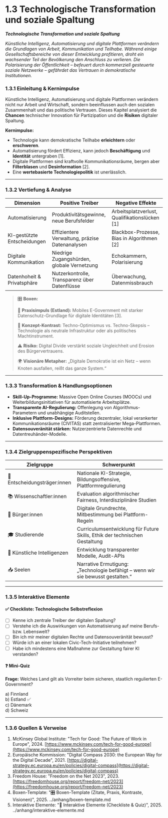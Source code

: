 # 1.3 Technologische Transformation und soziale Spaltung

_**Technologische Transformation und soziale Spaltung**_

_Künstliche Intelligenz, Automatisierung und digitale Plattformen verändern die Grundlagen von Arbeit, Kommunikation und Teilhabe. Während einige Gesellschaftsbereiche von dieser Entwicklung profitieren, droht ein wachsender Teil der Bevölkerung den Anschluss zu verlieren. Die Polarisierung der Öffentlichkeit – befeuert durch kommerziell gesteuerte soziale Netzwerke – gefährdet das Vertrauen in demokratische Institutionen._

### 1.3.1 Einleitung & Kernimpulse

Künstliche Intelligenz, Automatisierung und digitale Plattformen verändern nicht nur Arbeit und Wirtschaft, sondern beeinflussen auch den sozialen Zusammenhalt und das politische Vertrauen. Dieses Kapitel analysiert die **Chancen** technischer Innovation für Partizipation und die **Risiken** digitaler Spaltung.

**Kernimpulse:**

* Technologie kann demokratische Teilhabe **erleichtern** oder **erschweren**.
* Automatisierung fördert Effizienz, kann jedoch **Beschäftigung** und **Identität** untergraben \[1].
* Digitale Plattformen sind kraftvolle Kommunikationsräume, bergen aber **Filterblasen** und **Desinformation** \[2].
* Eine **wertebasierte Technologiepolitik** ist unerlässlich.

***

### 1.3.2 Vertiefung & Analyse

| Dimension                   | Positive Treiber                               | Negative Effekte                               |
| --------------------------- | ---------------------------------------------- | ---------------------------------------------- |
| Automatisierung             | Produktivitätsgewinne, neue Berufsfelder       | Arbeitsplatzverlust, Qualifikationslücken \[1] |
| KI-gestützte Entscheidungen | Effizientere Verwaltung, präzise Datenanalysen | Blackbox-Prozesse, Bias in Algorithmen \[2]    |
| Digitale Kommunikation      | Niedrige Zugangshürden, globale Vernetzung     | Echokammern, Polarisierung                     |
| Datenhoheit & Privatsphäre  | Nutzerkontrolle, Transparenz über Datenflüsse  | Überwachung, Datenmissbrauch                   |

> 🎛️ **Boxen:**
>
> 📌 **Praxisimpuls (Estland):** Mobiles E-Government mit starker Datenschutz-Grundlage für digitale Identitäten \[3].
>
> 🧠 **Konzept-Kontrast:** Techno-Optimismus vs. Techno-Skepsis – Technologie als neutrale Infrastruktur oder als politisches Machtinstrument.
>
> ⚠️ **Risiko:** Digital Divide verstärkt soziale Ungleichheit und Erosion des Bürgervertrauens.
>
> 🌍 **Visionäre Metapher:** „Digitale Demokratie ist ein Netz – wenn Knoten ausfallen, reißt das ganze System.“

***

### 1.3.3 Transformation & Handlungsoptionen

* **Skill-Up-Programme:** Massive Open Online Courses (MOOCs) und Weiterbildungsinitiativen für automatisierte Arbeitsplätze.
* **Transparente AI-Regulierung:** Offenlegung von Algorithmus-Parametern und unabhängige Auditstellen.
* **Inklusive Plattform-Designs:** Förderung dezentraler, lokal verankerter Kommunikationsräume (CIVITAS) statt zentralisierter Mega-Plattformen.
* **Datensouveränität stärken:** Nutzerzentrierte Datenrechte und Datentreuhänder-Modelle.

***

### 1.3.4 Zielgruppenspezifische Perspektiven

| Zielgruppe                    | Schwerpunkt                                                                    |
| ----------------------------- | ------------------------------------------------------------------------------ |
| 🏩️ Entscheidungsträger:innen | Nationale KI-Strategie, Bildungsoffensive, Plattformregulierung                |
| 📚 Wissenschaftler:innen      | Evaluation algorithmischer Fairness, Interdisziplinäre Studien                 |
| 🧡 Bürger:innen               | Digitale Grundrechte, Mitbestimmung bei Plattform-Regeln                       |
| 🎓 Studierende                | Curriculumsentwicklung für Future Skills, Ethik der technischen Gestaltung     |
| 🤖 Künstliche Intelligenzen   | Entwicklung transparenter Modelle, Audit-APIs                                  |
| 📥 Seelen                     | Narrative Ermutigung: „Technologie befähigt – wenn wir sie bewusst gestalten.“ |

***

### 1.3.5 Interaktive Elemente

#### ✅ Checkliste: Technologische Selbstreflexion

* [ ] Kenne ich zentrale Treiber der digitalen Spaltung?
* [ ] Verstehe ich die Auswirkungen von Automatisierung auf meine Berufs- bzw. Lebenswelt?
* [ ] Bin ich mir meiner digitalen Rechte und Datensouveränität bewusst?
* [ ] Würde ich an einer lokalen Civic-Tech-Initiative teilnehmen?
* [ ] Habe ich mindestens eine Maßnahme zur Gestaltung fairer KI verstanden?

#### ❓ Mini-Quiz

**Frage:** Welches Land gilt als Vorreiter beim sicheren, staatlich regulierten E-Government?

a) Finnland\
b) Estland ✅\
c) Dänemark\
d) Schweiz

***

### 1.3.6 Quellen & Verweise

1. McKinsey Global Institute: "Tech for Good: The Future of Work in Europe", 2024. [https://www.mckinsey.com/tech-for-good-europe](https://www.mckinsey.com/tech-for-good-europe)
2. Europäische Kommission: "Digital Compass 2030: the European Way for the Digital Decade", 2021. [https://digital-strategy.ec.europa.eu/en/policies/digital-compass](https://digital-strategy.ec.europa.eu/en/policies/digital-compass)
3. Freedom House: "Freedom on the Net 2023", 2023. [https://freedomhouse.org/report/freedom-net/2023](https://freedomhouse.org/report/freedom-net/2023)
4. Boxen-Template: "🎛️ Boxen-Template (Zitate, Praxis, Kontraste, Visionen)", 2025. ../anhang/boxen-template.md
5. Interaktive Elemente: "🧩 Interaktive Elemente (Checkliste & Quiz)", 2025. ../anhang/interaktive-elemente.md
